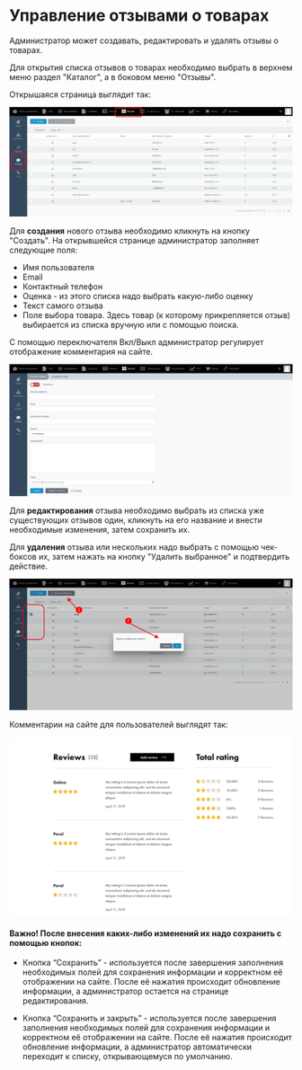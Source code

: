 # Управление отзывами о товарах #

Администратор может создавать, редактировать и удалять отзывы о товарах.

Для открытия списка отзывов о товарах необходимо выбрать в верхнем меню раздел "Каталог", а в боковом меню "Отзывы".

Открышаяся страница выглядит так:

![Список отзывов](./../../assets/images/comments-list-ru.png)

Для **создания** нового отзыва необходимо кликнуть на кнопку "Создать". На открывшейся странице администратор заполняет следующие поля:

- Имя пользователя
- Email
- Контактный телефон
- Оценка - из этого списка надо выбрать какую-либо оценку
- Текст самого отзыва
- Поле выбора товара. Здесь товар (к которому прикрепляется отзыв) выбирается из списка вручную или с помощью поиска.

С помощью переключателя Вкл/Выкл администратор регулирует отображение комментария на сайте.

![Создание отзыва](./../../assets/images/create-comment-ru.png)

Для **редактирования** отзыва необходимо выбрать из списка уже существующих отзывов один, кликнуть на его название и внести необходимые изменения, затем сохранить их.

Для **удаления** отзыва или нескольких надо выбрать с помощью чек-боксов их, затем нажать на кнопку "Удалить выбранное" и подтвердить действие.

![Удаление отзыва](./../../assets/images/delete-comment-ru.png)

Комментарии на сайте для пользователей выглядят так:

![Отзывы на сайте](./../../assets/images/comments-view.png)

#### **Важно!** После внесения каких-либо изменений их надо сохранить с помощью кнопок:

* Кнопка “Сохранить” - используется после завершения заполнения необходимых полей для сохранения информации и корректном её отображении на сайте. После её нажатия происходит обновление информации, а администратор остается на странице редактирования.

* Кнопка “Сохранить и закрыть” - используется после завершения заполнения необходимых полей для сохранения информации и корректном её отображении на сайте. После её нажатия происходит обновление информации, а администратор автоматически переходит к списку, открывающемуся по умолчанию.